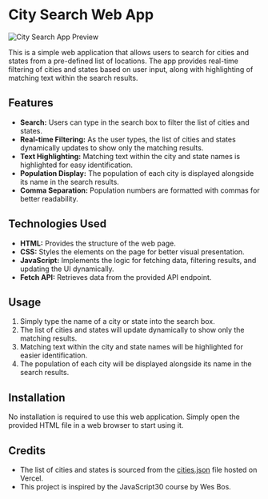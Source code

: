 # City Search Web App
![City Search App Preview](https://github.com/cyber-rush/Day-06---Ajax-Type-Ahead/assets/66362774/1127733e-9804-4f2c-9886-fcc5afc3dfba)


This is a simple web application that allows users to search for cities and states from a pre-defined list of locations. The app provides real-time filtering of cities and states based on user input, along with highlighting of matching text within the search results.

## Features

- **Search:** Users can type in the search box to filter the list of cities and states.
- **Real-time Filtering:** As the user types, the list of cities and states dynamically updates to show only the matching results.
- **Text Highlighting:** Matching text within the city and state names is highlighted for easy identification.
- **Population Display:** The population of each city is displayed alongside its name in the search results.
- **Comma Separation:** Population numbers are formatted with commas for better readability.

## Technologies Used

- **HTML:** Provides the structure of the web page.
- **CSS:** Styles the elements on the page for better visual presentation.
- **JavaScript:** Implements the logic for fetching data, filtering results, and updating the UI dynamically.
- **Fetch API:** Retrieves data from the provided API endpoint.

## Usage

1. Simply type the name of a city or state into the search box.
2. The list of cities and states will update dynamically to show only the matching results.
3. Matching text within the city and state names will be highlighted for easier identification.
4. The population of each city will be displayed alongside its name in the search results.

## Installation

No installation is required to use this web application. Simply open the provided HTML file in a web browser to start using it.

## Credits

- The list of cities and states is sourced from the [cities.json](https://gist.githubusercontent.com/Miserlou/c5cd8364bf9b2420bb29/raw/2bf258763cdddd704f8ffd3ea9a3e81d25e2c6f6/cities.json) file hosted on Vercel.
- This project is inspired by the JavaScript30 course by Wes Bos.


